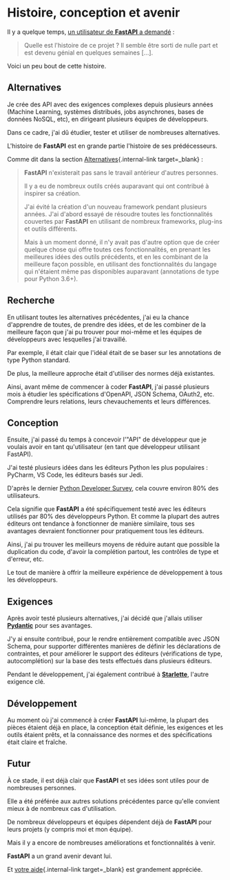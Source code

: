 # Histoire, conception et avenir

Il y a quelque temps, <a href="https://github.com/tiangolo/fastapi/issues/3#issuecomment-454956920" class="external-link" target="_blank">un utilisateur de **FastAPI** a demandé</a> :

> Quelle est l'histoire de ce projet ? Il semble être sorti de nulle part et est devenu génial en quelques semaines [...].

Voici un peu bout de cette histoire.

## Alternatives

Je crée des API avec des exigences complexes depuis plusieurs années (Machine Learning, systèmes distribués, jobs asynchrones, bases de données NoSQL, etc), en dirigeant plusieurs équipes de développeurs.

Dans ce cadre, j'ai dû étudier, tester et utiliser de nombreuses alternatives.

L'histoire de **FastAPI** est en grande partie l'histoire de ses prédécesseurs.

Comme dit dans la section [Alternatives](alternatives.md){.internal-link target=\_blank} :

<blockquote markdown="1">

**FastAPI** n'existerait pas sans le travail antérieur d'autres personnes.

Il y a eu de nombreux outils créés auparavant qui ont contribué à inspirer sa création.

J'ai évité la création d'un nouveau framework pendant plusieurs années. J'ai d'abord essayé de résoudre toutes les fonctionnalités couvertes par **FastAPI** en utilisant de nombreux frameworks, plug-ins et outils différents.

Mais à un moment donné, il n'y avait pas d'autre option que de créer quelque chose qui offre toutes ces fonctionnalités, en prenant les meilleures idées des outils précédents, et en les combinant de la meilleure façon possible, en utilisant des fonctionnalités du langage qui n'étaient même pas disponibles auparavant (annotations de type pour Python 3.6+).

</blockquote>

## Recherche

En utilisant toutes les alternatives précédentes, j'ai eu la chance d'apprendre de toutes, de prendre des idées, et de les combiner de la meilleure façon que j'ai pu trouver pour moi-même et les équipes de développeurs avec lesquelles j'ai travaillé.

Par exemple, il était clair que l'idéal était de se baser sur les annotations de type Python standard.

De plus, la meilleure approche était d'utiliser des normes déjà existantes.

Ainsi, avant même de commencer à coder **FastAPI**, j'ai passé plusieurs mois à étudier les spécifications d'OpenAPI, JSON Schema, OAuth2, etc. Comprendre leurs relations, leurs chevauchements et leurs différences.

## Conception

Ensuite, j'ai passé du temps à concevoir l'"API" de développeur que je voulais avoir en tant qu'utilisateur (en tant que développeur utilisant FastAPI).

J'ai testé plusieurs idées dans les éditeurs Python les plus populaires : PyCharm, VS Code, les éditeurs basés sur Jedi.

D'après le dernier <a href="https://www.jetbrains.com/research/python-developers-survey-2018/#development-tools" class="external-link" target="_blank">Python Developer Survey</a>, cela couvre environ 80% des utilisateurs.

Cela signifie que **FastAPI** a été spécifiquement testé avec les éditeurs utilisés par 80% des développeurs Python. Et comme la plupart des autres éditeurs ont tendance à fonctionner de manière similaire, tous ses avantages devraient fonctionner pour pratiquement tous les éditeurs.

Ainsi, j'ai pu trouver les meilleurs moyens de réduire autant que possible la duplication du code, d'avoir la complétion partout, les contrôles de type et d'erreur, etc.

Le tout de manière à offrir la meilleure expérience de développement à tous les développeurs.

## Exigences

Après avoir testé plusieurs alternatives, j'ai décidé que j'allais utiliser <a href="https://pydantic-docs.helpmanual.io/" class="external-link" target="_blank">**Pydantic**</a> pour ses avantages.

J'y ai ensuite contribué, pour le rendre entièrement compatible avec JSON Schema, pour supporter différentes manières de définir les déclarations de contraintes, et pour améliorer le support des éditeurs (vérifications de type, autocomplétion) sur la base des tests effectués dans plusieurs éditeurs.

Pendant le développement, j'ai également contribué à <a href="https://www.starlette.io/" class="external-link" target="_blank">**Starlette**</a>, l'autre exigence clé.

## Développement

Au moment où j'ai commencé à créer **FastAPI** lui-même, la plupart des pièces étaient déjà en place, la conception était définie, les exigences et les outils étaient prêts, et la connaissance des normes et des spécifications était claire et fraîche.

## Futur

À ce stade, il est déjà clair que **FastAPI** et ses idées sont utiles pour de nombreuses personnes.

Elle a été préférée aux autres solutions précédentes parce qu'elle convient mieux à de nombreux cas d'utilisation.

De nombreux développeurs et équipes dépendent déjà de **FastAPI** pour leurs projets (y compris moi et mon équipe).

Mais il y a encore de nombreuses améliorations et fonctionnalités à venir.

**FastAPI** a un grand avenir devant lui.

Et [votre aide](help-fastapi.md){.internal-link target=\_blank} est grandement appréciée.
